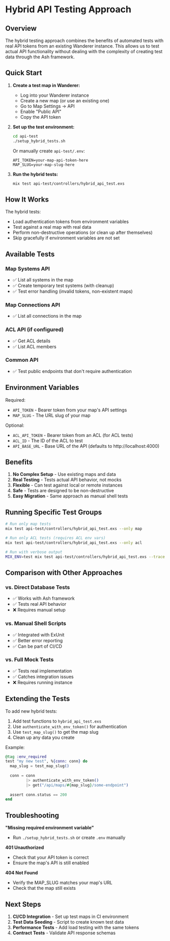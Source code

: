 # Hybrid API Testing Approach

## Overview

The hybrid testing approach combines the benefits of automated tests with real API tokens from an existing Wanderer instance. This allows us to test actual API functionality without dealing with the complexity of creating test data through the Ash framework.

## Quick Start

1. **Create a test map in Wanderer:**
   - Log into your Wanderer instance
   - Create a new map (or use an existing one)
   - Go to Map Settings → API
   - Enable "Public API"
   - Copy the API token

2. **Set up the test environment:**
   ```bash
   cd api-test
   ./setup_hybrid_tests.sh
   ```
   
   Or manually create `api-test/.env`:
   ```env
   API_TOKEN=your-map-api-token-here
   MAP_SLUG=your-map-slug-here
   ```

3. **Run the hybrid tests:**
   ```bash
   mix test api-test/controllers/hybrid_api_test.exs
   ```

## How It Works

The hybrid tests:
- Load authentication tokens from environment variables
- Test against a real map with real data
- Perform non-destructive operations (or clean up after themselves)
- Skip gracefully if environment variables are not set

## Available Tests

### Map Systems API
- ✅ List all systems in the map
- ✅ Create temporary test systems (with cleanup)
- ✅ Test error handling (invalid tokens, non-existent maps)

### Map Connections API
- ✅ List all connections in the map

### ACL API (if configured)
- ✅ Get ACL details
- ✅ List ACL members

### Common API
- ✅ Test public endpoints that don't require authentication

## Environment Variables

Required:
- `API_TOKEN` - Bearer token from your map's API settings
- `MAP_SLUG` - The URL slug of your map

Optional:
- `ACL_API_TOKEN` - Bearer token from an ACL (for ACL tests)
- `ACL_ID` - The ID of the ACL to test
- `API_BASE_URL` - Base URL of the API (defaults to http://localhost:4000)

## Benefits

1. **No Complex Setup** - Use existing maps and data
2. **Real Testing** - Tests actual API behavior, not mocks
3. **Flexible** - Can test against local or remote instances
4. **Safe** - Tests are designed to be non-destructive
5. **Easy Migration** - Same approach as manual shell tests

## Running Specific Test Groups

```bash
# Run only map tests
mix test api-test/controllers/hybrid_api_test.exs --only map

# Run only ACL tests (requires ACL env vars)
mix test api-test/controllers/hybrid_api_test.exs --only acl

# Run with verbose output
MIX_ENV=test mix test api-test/controllers/hybrid_api_test.exs --trace
```

## Comparison with Other Approaches

### vs. Direct Database Tests
- ✅ Works with Ash framework
- ✅ Tests real API behavior
- ❌ Requires manual setup

### vs. Manual Shell Scripts
- ✅ Integrated with ExUnit
- ✅ Better error reporting
- ✅ Can be part of CI/CD

### vs. Full Mock Tests
- ✅ Tests real implementation
- ✅ Catches integration issues
- ❌ Requires running instance

## Extending the Tests

To add new hybrid tests:

1. Add test functions to `hybrid_api_test.exs`
2. Use `authenticate_with_env_token()` for authentication
3. Use `test_map_slug()` to get the map slug
4. Clean up any data you create

Example:
```elixir
@tag :env_required
test "my new test", %{conn: conn} do
  map_slug = test_map_slug()
  
  conn = conn
         |> authenticate_with_env_token()
         |> get("/api/maps/#{map_slug}/some-endpoint")
  
  assert conn.status == 200
end
```

## Troubleshooting

**"Missing required environment variable"**
- Run `./setup_hybrid_tests.sh` or create `.env` manually

**401 Unauthorized**
- Check that your API token is correct
- Ensure the map's API is still enabled

**404 Not Found**
- Verify the MAP_SLUG matches your map's URL
- Check that the map still exists

## Next Steps

1. **CI/CD Integration** - Set up test maps in CI environment
2. **Test Data Seeding** - Script to create known test data
3. **Performance Tests** - Add load testing with the same tokens
4. **Contract Tests** - Validate API response schemas